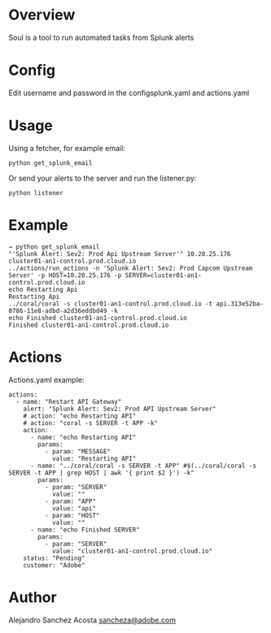 # Overview

Soul is a tool to run automated tasks from Splunk alerts

# Config

Edit username and password in the configsplunk.yaml and actions.yaml

# Usage

Using a fetcher, for example email:

`python get_splunk_email`

Or send your alerts to the server and run the listener.py:

`python listener`

# Example

~~~
→ python get_splunk_email
"'Splunk Alert: Sev2: Prod Api Upstream Server'" 10.20.25.176 cluster01-an1-control.prod.cloud.io
../actions/run_actions -n 'Splunk Alert: Sev2: Prod Capcom Upstream Server' -p HOST=10.20.25.176 -p SERVER=cluster01-an1-control.prod.cloud.io
echo Restarting Api
Restarting Api
../coral/coral -s cluster01-an1-control.prod.cloud.io -t api.313e52ba-0786-11e8-adbd-a2d36eddbd49 -k
echo Finished cluster01-an1-control.prod.cloud.io
Finished cluster01-an1-control.prod.cloud.io
~~~

# Actions

Actions.yaml example:

~~~
actions:
  - name: "Restart API Gateway"
    alert: "Splunk Alert: Sev2: Prod API Upstream Server"
    # action: "echo Restarting API"
    # action: "coral -s SERVER -t APP -k"
    action:
      - name: "echo Restarting API"
        params:
          - param: "MESSAGE"
            value: "Restarting API"
      - name: "../coral/coral -s SERVER -t APP" #$(../coral/coral -s SERVER -t APP | grep HOST | awk '{ print $2 }') -k"
        params:
          - param: "SERVER"
            value: ""
          - param: "APP"
            value: "api"
          - param: "HOST"
            value: ""
      - name: "echo Finished SERVER"
        params:
          - param: "SERVER"
            value: "cluster01-an1-control.prod.cloud.io"
    status: "Pending"
    customer: "Adobe"
~~~

# Author

Alejandro Sanchez Acosta <sancheza@adobe.com>

